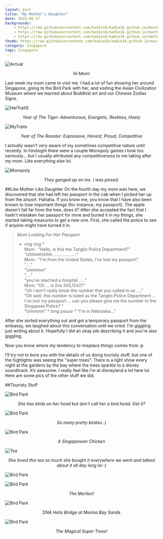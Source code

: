 ```yaml
---
layout: post
title: "My Mother's Daughter"
date: 2015-06-27
backgrounds:
    - https://raw.githubusercontent.com/kadie16/kadie16.github.io/master/assets/images/posts/mom/wave.JPG 
    - https://raw.githubusercontent.com/kadie16/kadie16.github.io/master/assets/images/posts/mom/pano2.JPG   
    - https://raw.githubusercontent.com/kadie16/kadie16.github.io/master/assets/images/posts/mom/superTrees2.JPG   
thumb: https://raw.githubusercontent.com/kadie16/kadie16.github.io/master/assets/images/posts/mom/Mer1.JPG
category: Singapore
tags: Singapore
---
```


![Arrival](https://github.com/kadie16/kadie16.github.io/raw/master/assets/images/posts/mom/arrival.JPG) _<center>Hi Mom!</center>_

Last week my mom came to visit me. I had a lot of fun showing her around Singapore, going to the Bird Park with her, and visiting the Asian Civilization Museum where we learned about Buddhist art and our Chinese Zodiac Signs. 

![HerTraitS](https://github.com/kadie16/kadie16.github.io/raw/master/assets/images/posts/mom/traitsMom.JPG) _<center>Year of The Tiger: Adventurous, Energetic, Restless, Hasty</center>_

![MyTraits](https://github.com/kadie16/kadie16.github.io/raw/master/assets/images/posts/mom/TraitsMe.JPG) _<center>Year of The Rooster: Expressive, Honest, Proud, Competitive</center>_

I actually wasn't very aware of my sometimes competitive nature until recently. In hindsight there were a couple Monopoly games I took too seriously... but I usually attributed any competitiveness to me taking after my mom. Like everything else lol.

![Monopoly](https://github.com/kadie16/kadie16.github.io/raw/master/assets/images/posts/mom/monopoly.JPG) _<center>They ganged up on me. I was pissed.</center>_

##Like Mother Like Daughter
On the fourth day my mom was here, we discovered that she had left her passport in the cab when I picked her up from the airport. Hahaha. If you know me, you know that I have also been known to lose important things (for instance, my passport). The apple doesn't fall far from the tree, does it? After she accepted the fact that I hadn't mistaken her passport for mine and buried it in my things, she started taking measures to get a new one. First, she called the police to see if anyone might have turned it in. 

> *Mom Looking For Her Passport*
> * _ring ring_ * <br>
> Mom : “Hello, is this the Tanglin Police Department?” <br>
    “Uhhhhhhhhh ……………….” <br>
Mom : "I'm from the United States, I've lost my passport" <br>
    "...." <br>
    "Ummmm" <br>
    "...." <br>
    “you’ve reached a hospital …..”<br>
Mom: “Oh ... is this 555,1242?”<br>
    “Uh I don’t really know the number that you called in on ….”<br>
“Oh well, this number is listed as the Tanglin Police Department … I’ve lost my passport  … can you please give me the number to the Singapore Police? ” <br>
    “Ummmm” * _long pause_ * “I'm in Nebraska…"<br>

After she sorted everything out and got a temporary passport from the embassy, we laughed about this conversation until we cried. I'm giggling just writing about it. Hopefully I did an okay job describing it and you're also giggling.

Now you know where my tendency to misplace things comes from :p 

I’ll try not to bore you with the details of us doing touristy stuff, but one of the highlights was seeing the "super trees". There is a light show every night at the gardens by the bay where the trees sparkle to a disney soundtrack. It’s awesome. I really feel like I’m at disneyland a lot here lol. Here are some pics of the other stuff we did. 

##Touristy Stuff

![Bird Park](https://github.com/kadie16/kadie16.github.io/raw/master/assets/images/posts/mom/birdHead.JPG) _<center>She has birds on her head but don't call her a bird head. Get it?</center>_

![Bird Park](https://github.com/kadie16/kadie16.github.io/raw/master/assets/images/posts/mom/birdsAtFeet.JPG) _<center>So many pretty birdies :)</center>_

![Bird Park](https://github.com/kadie16/kadie16.github.io/raw/master/assets/images/posts/mom/chicken.JPG) _<center>A Singaporean Chicken</center>_

![Tea](https://github.com/kadie16/kadie16.github.io/raw/master/assets/images/posts/mom/tea.JPG) _<center>She loved this tea so much she bought it everywhere we went and talked about it all day long lol :)</center>_

![Bird Park](https://github.com/kadie16/kadie16.github.io/raw/master/assets/images/posts/mom/UniElephant.JPG) 

![Bird Park](https://github.com/kadie16/kadie16.github.io/raw/master/assets/images/posts/mom/Mer2.JPG) _<center>The Merlion!</center>_

![Bird Park](https://github.com/kadie16/kadie16.github.io/raw/master/assets/images/posts/mom/pano2.JPG) _<center>DNA Helix Bridge at Marina Bay Sands</center>_

![Bird Park](https://github.com/kadie16/kadie16.github.io/raw/master/assets/images/posts/mom/superTrees1.JPG) _<center>The Magical Super Trees!</center>_


